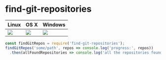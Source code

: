 # find-git-repositories
| Linux | OS X | Windows |
| ----- | ---- | ------- |
| <a href="https://travis-ci.org/implausible/find-git-repositories"><img src="https://travis-ci.org/implausible/find-git-repositories.svg?branch=master"></a> | <a href="https://travis-ci.org/implausible/find-git-repositories"><img src="https://travis-ci.org/implausible/find-git-repositories.svg?branch=master"></a> | <a href="https://ci.appveyor.com/project/implausible/find-git-repositories"><img src="https://ci.appveyor.com/api/projects/status/06utkkpblljv1d3n/branch/master?svg=true"></a> |

```javascript
const findGitRepos = require('find-git-repositories');
findGitRepos('some/path', repos => console.log('progress:', repos))
  .then(allFoundRepositories => console.log('all the repositories found in this search:', allFoundRepositories));
```
